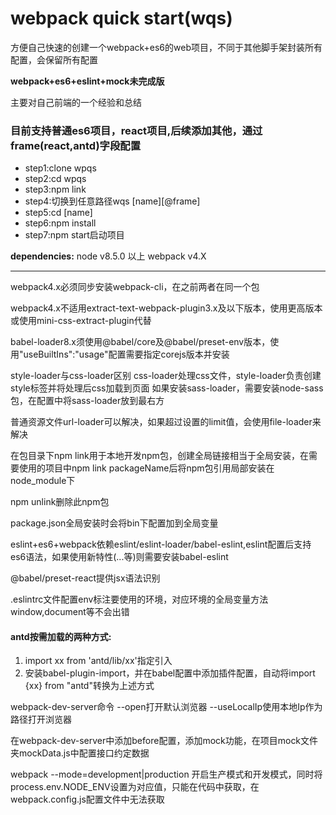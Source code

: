 # webpack quick start(wqs)
方便自己快速的创建一个webpack+es6的web项目，不同于其他脚手架封装所有配置，会保留所有配置

**webpack+es6+eslint+mock未完成版**

主要对自己前端的一个经验和总结
### 目前支持普通es6项目，react项目,后续添加其他，通过frame\(react,antd\)字段配置
- step1:clone wpqs
- step2:cd wpqs
- step3:npm link
- step4:切换到任意路径wqs [name]\[@frame\]
- step5:cd [name]
- step6:npm install
- step7:npm start启动项目

**dependencies:**
node v8.5.0 以上 webpack v4.X

***

webpack4.x必须同步安装webpack-cli，在之前两者在同一个包

webpack4.x不适用extract-text-webpack-plugin3.x及以下版本，使用更高版本或使用mini-css-extract-plugin代替

babel-loader8.x须使用@babel/core及@babel/preset-env版本，使用"useBuiltIns":"usage"配置需要指定corejs版本并安装

style-loader与css-loader区别
css-loader处理css文件，style-loader负责创建style标签并将处理后css加载到页面
如果安装sass-loader，需要安装node-sass包，在配置中将sass-loader放到最右方

普通资源文件url-loader可以解决，如果超过设置的limit值，会使用file-loader来解决

在包目录下npm link用于本地开发npm包，创建全局链接相当于全局安装，在需要使用的项目中npm link packageName后将npm包引用局部安装在node_module下

npm unlink删除此npm包

package.json全局安装时会将bin下配置加到全局变量

eslint+es6+webpack依赖eslint/eslint-loader/babel-eslint,eslint配置后支持es6语法，如果使用新特性\(...等\)则需要安装babel-eslint

@babel/preset-react提供jsx语法识别

.eslintrc文件配置env标注要使用的环境，对应环境的全局变量方法window,document等不会出错

#### antd按需加载的两种方式:
1. import xx from 'antd/lib/xx'指定引入
2. 安装babel-plugin-import，并在babel配置中添加插件配置，自动将import {xx} from "antd"转换为上述方式

webpack-dev-server命令 --open打开默认浏览器 --useLocalIp使用本地Ip作为路径打开浏览器

在webpack-dev-server中添加before配置，添加mock功能，在项目mock文件夹mockData.js中配置接口约定数据

webpack --mode=development|production
开启生产模式和开发模式，同时将process.env.NODE_ENV设置为对应值，只能在代码中获取，在webpack.config.js配置文件中无法获取
